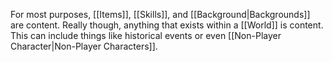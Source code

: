For most purposes, [[Items]], [[Skills]], and [[Background|Backgrounds]] are content. Really though, anything that exists within a [[World]] is content. This can include things like historical events or even [[Non-Player Character|Non-Player Characters]].